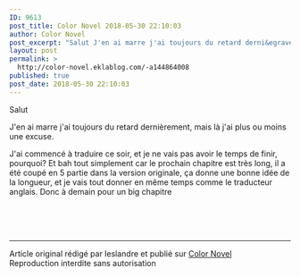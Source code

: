```yaml
---
ID: 9613
post_title: Color Novel 2018-05-30 22:10:03
author: Color Novel
post_excerpt: "Salut J'en ai marre j'ai toujours du retard derni&egrave;rement, mais l&agrave; j'ai plus ou moins une excuse. J'ai commenc&eacute; &agrave; traduire ce soir, et je ne vais pas avoir le temps de finir, pourquoi? Et bah tout simplement car le prochain chapitre est tr&egrave;s long, il a &eacute;t&eacute; coup&eacute; en 5 partie dans la version..."
layout: post
permalink: >
  http://color-novel.eklablog.com/-a144864008
published: true
post_date: 2018-05-30 22:10:03
---
```

<p>Salut</p>
<p>J'en ai marre j'ai toujours du retard derni&egrave;rement, mais l&agrave; j'ai plus ou moins une excuse.</p>
<p>J'ai commenc&eacute; &agrave; traduire ce soir, et je ne vais pas avoir le temps de finir, pourquoi? Et bah tout simplement car le prochain chapitre est tr&egrave;s long, il a &eacute;t&eacute; coup&eacute; en 5 partie dans la version originale, &ccedil;a donne une bonne id&eacute;e de la longueur, et je vais tout donner en m&ecirc;me temps comme le traducteur anglais. Donc &agrave; demain pour un big chapitre</p><br /><br /><br /><hr />Article original rédigé par leslandre et publié sur <a href="http://color-novel.eklablog.com/">Color Novel</a> <br /> Reproduction interdite sans autorisation